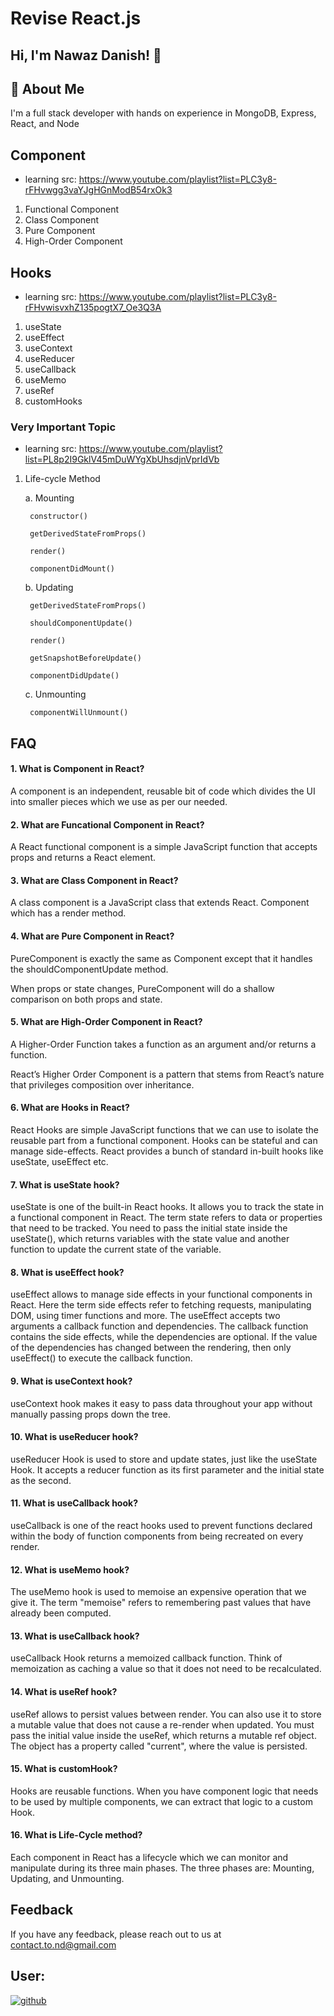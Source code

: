 # Revise React.js

## Hi, I'm Nawaz Danish! 👋

## 🚀 About Me
I'm a full stack developer with hands on experience in MongoDB, Express, React, and Node

## Component
- learning src: https://www.youtube.com/playlist?list=PLC3y8-rFHvwgg3vaYJgHGnModB54rxOk3
1. Functional Component
2. Class Component
3. Pure Component
4. High-Order Component


## Hooks
- learning src: https://www.youtube.com/playlist?list=PLC3y8-rFHvwisvxhZ135pogtX7_Oe3Q3A
1. useState
2. useEffect
3. useContext
4. useReducer
5. useCallback
6. useMemo
7. useRef
8. customHooks

### Very Important Topic
- learning src: https://www.youtube.com/playlist?list=PL8p2I9GklV45mDuWYgXbUhsdjnVprIdVb
1. Life-cycle Method

    a. Mounting

        constructor()

        getDerivedStateFromProps()

        render()

        componentDidMount()

    b. Updating
    
        getDerivedStateFromProps()

        shouldComponentUpdate()

        render()

        getSnapshotBeforeUpdate()

        componentDidUpdate()

    c. Unmounting

        componentWillUnmount()


## FAQ

#### 1. What is Component in React?
A component is an independent, reusable bit of code which divides the UI into smaller pieces which we use as per our needed.

#### 2. What are Funcational Component in React?
A React functional component is a simple JavaScript function that accepts props and returns a React element.

#### 3. What are Class Component in React?
A class component is a JavaScript class that extends React. Component which has a render method.

#### 4. What are Pure Component in React?
PureComponent is exactly the same as Component except that it handles the shouldComponentUpdate method.

When props or state changes, PureComponent will do a shallow comparison on both props and state.

#### 5. What are High-Order Component in React?
A Higher-Order Function takes a function as an argument and/or returns a function.

React’s Higher Order Component is a pattern that stems from React’s nature that privileges composition over inheritance.
#### 6. What are Hooks in React?
React Hooks are simple JavaScript functions that we can use to isolate the reusable part from a functional component. Hooks can be stateful and can manage side-effects. React provides a bunch of standard in-built hooks like useState, useEffect etc.

#### 7. What is useState hook?
useState is one of the built-in React hooks. It allows you to track the state in a functional component in React. The term state refers to data or properties that need to be tracked. You need to pass the initial state inside the useState(), which returns variables with the state value and another function to update the current state of the variable.

#### 8. What is useEffect hook?
useEffect allows to manage side effects in your functional components in React. Here the term side effects refer to fetching requests, manipulating DOM, using timer functions and more.
The useEffect accepts two arguments a callback function and dependencies. The callback function contains the side effects, while the dependencies are optional. If the value of the dependencies has changed between the rendering, then only useEffect() to execute the callback function.

#### 9. What is useContext hook?
useContext hook makes it easy to pass data throughout your app without manually passing props down the tree.

#### 10. What is useReducer hook?
useReducer Hook is used to store and update states, just like the useState Hook. It accepts a reducer function as its first parameter and the initial state as the second.

#### 11. What is useCallback hook?
useCallback is one of the react hooks used to prevent functions declared within the body of function components from being recreated on every render.

#### 12. What is useMemo hook?
The useMemo hook is used to memoise an expensive operation that we give it. The term "memoise" refers to remembering past values that have already been computed.
#### 13. What is useCallback hook?
useCallback Hook returns a memoized callback function. Think of memoization as caching a value so that it does not need to be recalculated.
#### 14. What is useRef hook?
useRef allows to persist values between render. You can also use it to store a mutable value that does not cause a re-render when updated. You must pass the initial value inside the useRef, which returns a mutable ref object. The object has a property called "current", where the value is persisted.

#### 15. What is customHook?
Hooks are reusable functions. When you have component logic that needs to be used by multiple components, we can extract that logic to a custom Hook.
#### 16. What is Life-Cycle method?

Each component in React has a lifecycle which we can monitor and manipulate during its three main phases. The three phases are: Mounting, Updating, and Unmounting.


## Feedback

If you have any feedback, please reach out to us at contact.to.nd@gmail.com


##  User:

[![github](https://img.shields.io/badge/nawazdanish1996-000?style=for-the-badge&logo=github&logoColor=white)](https://github.com/nawazdanish1996)
